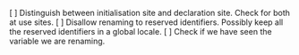 [ ] Distinguish between initialisation site and declaration site. Check for both at use sites.
[ ] Disallow renaming to reserved identifiers. Possibly keep all the reserved identifiers in a global locale.
[ ] Check if we have seen the variable we are renaming.
